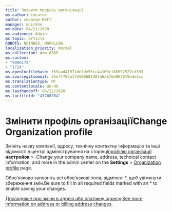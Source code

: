 ```yaml
---
title: Змінити профіль організації
ms.author: cmcatee
author: cmcatee-MSFT
manager: mnirkhe
ms.date: 04/21/2020
ms.audience: Admin
ms.topic: article
ROBOTS: NOINDEX, NOFOLLOW
localization_priority: Normal
ms.collection: Adm_O365
ms.custom:
- "9000175"
- "1714"
ms.openlocfilehash: f59aad4f971de7de55cc4a160c18b552527cd393
ms.sourcegitcommit: 55eff703a17e500681d8fa6a87eb067019ade3cc
ms.translationtype: MT
ms.contentlocale: uk-UA
ms.lasthandoff: 04/22/2020
ms.locfileid: "43706704"
---
```

# <a name="change-organization-profile"></a><span data-ttu-id="af83d-102">Змінити профіль організації</span><span class="sxs-lookup"><span data-stu-id="af83d-102">Change Organization profile</span></span>

<span data-ttu-id="af83d-103">Змініть назву компанії, адресу, технічну контактну інформацію та інші відомості в центрі адміністрування на сторінці[профілю організації](https://go.microsoft.com/fwlink/p/?linkid=2067339) **настройок** > .</span><span class="sxs-lookup"><span data-stu-id="af83d-103">Change your company name, address, technical contact information, and more in the admin center on the **Settings** > [Organization profile](https://go.microsoft.com/fwlink/p/?linkid=2067339) page.</span></span>

<span data-ttu-id="af83d-104">Обов'язково заповніть всі обов'язкові поля, відмічені \*, щоб увімкнути збереження змін.</span><span class="sxs-lookup"><span data-stu-id="af83d-104">Be sure to fill in all required fields marked with an \* to enable saving your changes.</span></span>

<span data-ttu-id="af83d-105">[Докладніше про зміни в адресі або платіжну адресу](https://docs.microsoft.com/office365/admin/manage/change-address-contact-and-more).</span><span class="sxs-lookup"><span data-stu-id="af83d-105">[See more information on address or billing address changes](https://docs.microsoft.com/office365/admin/manage/change-address-contact-and-more).</span></span>
